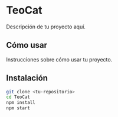 # TeoCat

Descripción de tu proyecto aquí.

## Cómo usar

Instrucciones sobre cómo usar tu proyecto.

## Instalación

```bash
git clone <tu-repositorio>
cd TeoCat
npm install
npm start
